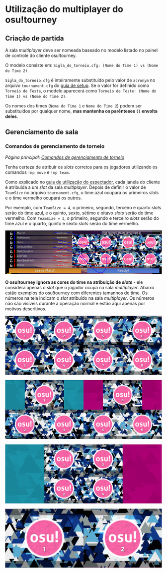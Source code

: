 # Utilização do multiplayer do osu!tourney

## Criação de partida

A sala *multiplayer* deve ser nomeada baseado no modelo listado no painel de controle do cliente osu!tourney.

O modelo consiste em:
`Sigla_do_torneio.cfg: (Nome do Time 1) vs (Nome do Time 2)`

`Sigla_do_torneio.cfg` é inteiramente substituído pelo valor de `acronym` no arquivo `tournament.cfg` do [guia de setup](/wiki/osu!tourney/Setup).
Se o valor for definido como `Torneio de Teste`, o modelo aparecerá como `Torneio de Teste: (Nome do Time 1) vs (Nome do Time 2)`.

Os nomes dos times (`Nome do Time 1` e `Nome do Time 2`) podem ser substituídos por qualquer nome, **mas mantenha os parênteses `()` envolta deles**.

## Gerenciamento de sala

### Comandos de gerenciamento de torneio

*Página principal: [Comandos de gerenciamento de torneio](/wiki/osu!tourney/Tournament_management_commands)*

Tenha certeza de atribuir os *slots* corretos para os jogadores utilizando os comandos `!mp move` e `!mp team`.

Como explicado no [guia de utilização do espectador](/wiki/osu!tourney/Spectator_usage), cada janela do cliente é atribuída a um *slot* da sala *multiplayer*. Depois de definir o valor de `TeamSize` no arquivo `tournament.cfg`, o time azul ocupará os primeiros *slots* e o time vermelho ocupará os outros.

Por exemplo, com `TeamSize = 4`, o primeiro, segundo, terceiro e quarto *slots* serão do time azul, e o quinto, sexto, sétimo e oitavo *slots* serão do time vermelho. Com `TeamSize = 3`, o primeiro, segundo e terceiro *slots* serão do time azul e o quarto, quinto e sexto *slots* serão do time vermelho.

![Janelas no osu!tourney correspondentes para o respectivo slot na sala multiplayer](img/Osutourneyassignment.png "Atribuição de jogador no osu!tourney")

**O osu!tourney ignora as cores do time na atribuição de *slots*** - ele considera apenas o *slot* que o jogador ocupa na sala *multiplayer*. Abaixo estão exemplos do osu!tourney com diferentes tamanhos de time. Os números na tela indicam o *slot* atribuído na sala *multiplayer*. Os números não são visiveis durante a operação normal e estão aqui apenas por motivos descritivos.

![TeamSize = 4](img/Osutourneywindows.png)

![TeamSize = 3](img/Teamsize3.png "TeamSize = 3")

![TeamSize = 2](img/Teamsize2.png "TeamSize = 2")

![TeamSize = 1](img/Teamsize1.png "TeamSize = 1")

